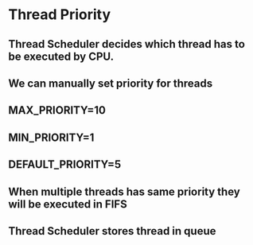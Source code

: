 # Thread Priority
## Thread Scheduler decides which thread has to be executed by CPU.
## We can manually set priority for threads
## MAX_PRIORITY=10
## MIN_PRIORITY=1
## DEFAULT_PRIORITY=5
## When multiple threads has same priority they will be executed in FIFS
## Thread Scheduler stores thread in queue
